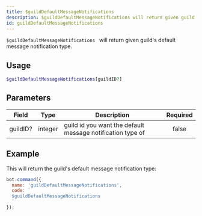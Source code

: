 ```yaml
---
title: $guildDefaultMessageNotifications  
description: $guildDefaultMessageNotifications will return given guild's default message notification type.
id: guildDefaultMessageNotifications 
---
```


`$guildDefaultMessageNotifications ` will return given guild's default message notification type.

## Usage

```php
$guildDefaultMessageNotifications[guildID?]
```

## Parameters 


| Field    | Type    | Description                                                | Required |
| -------- | ------- | ---------------------------------------------------------- |:--------:|
| guildID? | integer | guild id you want the default message notification type of |    false    |


## Example

This will return the guild's default message notification type:

```javascript
bot.command({
  name: 'guildDefaultMessageNotifications',
  code: `
  $guildDefaultMessageNotifications
  `
});
```

